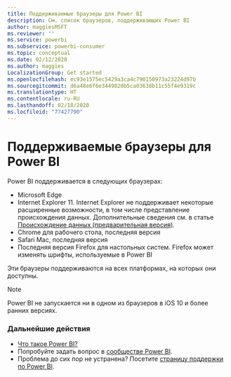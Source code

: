 ```yaml
---
title: Поддерживаемые браузеры для Power BI
description: См. список браузеров, поддерживающих Power BI
author: maggiesMSFT
ms.reviewer: ''
ms.service: powerbi
ms.subservice: powerbi-consumer
ms.topic: conceptual
ms.date: 02/12/2020
ms.author: maggies
LocalizationGroup: Get started
ms.openlocfilehash: ec93e1575ec5429a3ca4c790150973a23224d97b
ms.sourcegitcommit: d6a48e6f6e3449820b5ca03638b11c55f4e9319c
ms.translationtype: HT
ms.contentlocale: ru-RU
ms.lasthandoff: 02/18/2020
ms.locfileid: "77427790"
---
```

# <a name="supported-browsers-for-power-bi"></a>Поддерживаемые браузеры для Power BI
Power BI поддерживается в следующих браузерах:

- Microsoft Edge
- Internet Explorer 11. Internet Explorer не поддерживает некоторые расширенные возможности, в том числе представление происхождения данных. Дополнительные сведения см. в статье [Происхождение данных (предварительная версия)](service-data-lineage.md).
- Chrome для рабочего стола, последняя версия
- Safari Mac, последняя версия
- Последняя версия Firefox для настольных систем. Firefox может изменять шрифты, используемые в Power BI 

Эти браузеры поддерживаются на всех платформах, на которых они доступны.

> [!NOTE]
> Power BI не запускается ни в одном из браузеров в iOS 10 и более ранних версиях.

### <a name="next-steps"></a>Дальнейшие действия
* [Что такое Power BI?](power-bi-overview.md)
* Попробуйте задать вопрос в [сообществе Power BI](https://community.powerbi.com/).
* Проблема до сих пор не устранена? Посетите [страницу поддержки по Power BI](https://powerbi.microsoft.com/support/).


